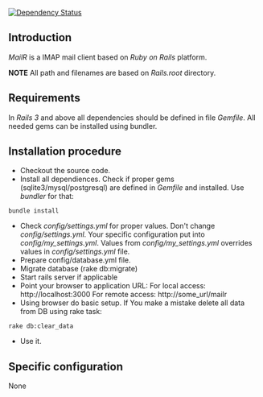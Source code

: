 [![Dependency Status](https://gemnasium.com/musashimm/mailr.png)](https://gemnasium.com/musashimm/mailr)

## Introduction
_MailR_ is a IMAP mail client based on _Ruby on Rails_ platform.

**NOTE** All path and filenames are based on _Rails.root_ directory.

## Requirements

In _Rails 3_ and above all dependencies should be defined in file _Gemfile_. All needed gems can be installed using bundler.

## Installation procedure

* Checkout the source code.
* Install all dependiences. Check if proper gems (sqlite3/mysql/postgresql) are defined in _Gemfile_ and installed. Use _bundler_ for that:

```shell
bundle install
```

* Check _config/settings.yml_ for proper values. Don't change _config/settings.yml_. Your specific configuration put into _config/my\_settings.yml_. Values from _config/my\_settings.yml_ overrides values in _config/settings.yml_ file.
* Prepare config/database.yml file.
* Migrate database (rake db:migrate)
* Start rails server if applicable
* Point your browser to application URL:
  For local access: http://localhost:3000
  For remote access: http://some_url/mailr
* Using browser do basic setup. If You make a mistake delete all data from DB using rake task:

```shell
rake db:clear_data
```

* Use it.

## Specific configuration

None
